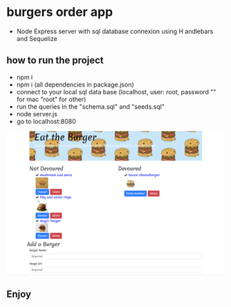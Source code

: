 # burgers order app
- Node Express server with sql database connexion using H   andlebars and Sequelize

## how to run the project

- npm i
- npm i (all dependencies in package.json)
- connect to your local sql data base (localhost, user: root, password "" for mac "root" for other)
- run the queries in the "schema.sql" and "seeds.sql"
- node server.js
- go to localhost:8080

![Screenshot](public/css/screenshot.png)

## Enjoy
